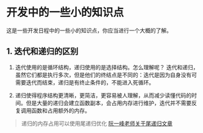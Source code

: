 # 开发中的一些小的知识点

这是一些开发日程中的一些小的知识点，你应当进行一个大概的了解。

## 1. 迭代和递归的区别

1. 迭代使用的是循环结构，递归使用的是选择结构。怎么理解呢？ 迭代和递归，虽然它们都是执行多次，但是他们的终结点是不同的：迭代是因为自身没有可需要迭代而结束，递归是有终止条件的，不能进入死循环。

2. 递归使得程序结构更清晰，更简洁，更容易被人理解，从而减少读懂代码的时间。但是大量的递归会建立函数副本，会占用内存进行维护，迭代并不需要反复调用函数和占用额外的内存。

> 递归的内存占用可以使用尾递归优化 [阮一峰老师关于尾递归文章](http://www.ruanyifeng.com/blog/2015/04/tail-call.html)
